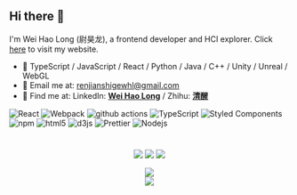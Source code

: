 ## Hi there 👋

<!--
**Fabulistl/Fabulistl** is a ✨ _special_ ✨ repository because its `README.md` (this file) appears on your GitHub profile.

Here are some ideas to get you started:

- 🔭 I’m currently working on ...
- 🌱 I’m currently learning ...
- 👯 I’m looking to collaborate on ...
- 🤔 I’m looking for help with ...
- 💬 Ask me about ...
- 📫 How to reach me: ...
- 😄 Pronouns: ...
- ⚡ Fun fact: ...
-->
I'm Wei Hao Long (尉昊龙), a frontend developer and HCI explorer. Click [here](https://ngclh.com/) to visit my website.
- 🦾 TypeScript / JavaScript / React / Python / Java / C++ / Unity / Unreal / WebGL
- 📨 Email me at: [renjianshigewhl@gmail.com](mailto:renjianshigewhl@gmail.com)
- 🐾 Find me at: LinkedIn: **[Wei Hao Long](https://www.linkedin.com/in/haolong-wei-869953144/)** / Zhihu: **[清醒](https://www.zhihu.com/people/xiang-nian-ni-36-89)**

<p>
  <img alt="React" src="https://img.shields.io/badge/-React-45b8d8?style=flat-square&logo=react&logoColor=white" />
  <img alt="Webpack" src="https://img.shields.io/badge/-Webpack-8DD6F9?style=flat-square&logo=webpack&logoColor=white" /> 
  <img alt="github actions" src="https://img.shields.io/badge/-Github_Actions-2088FF?style=flat-square&logo=github-actions&logoColor=white" />
  <img alt="TypeScript" src="https://img.shields.io/badge/-TypeScript-007ACC?style=flat-square&logo=typescript&logoColor=white" />
  <img alt="Styled Components" src="https://img.shields.io/badge/-Styled_Components-db7092?style=flat-square&logo=styled-components&logoColor=white" />
  <img alt="npm" src="https://img.shields.io/badge/-NPM-CB3837?style=flat-square&logo=npm&logoColor=white" />
  <img alt="html5" src="https://img.shields.io/badge/-HTML5-E34F26?style=flat-square&logo=html5&logoColor=white" />
  <img alt="d3js" src="https://img.shields.io/badge/-D3.js-F9A03C?style=flat-square&logo=d3.js&logoColor=white" />
  <img alt="Prettier" src="https://img.shields.io/badge/-Prettier-F7B93E?style=flat-square&logo=prettier&logoColor=white" />
  <img alt="Nodejs" src="https://img.shields.io/badge/-Nodejs-43853d?style=flat-square&logo=Node.js&logoColor=white" />
</p>

#

<p align = "center">
  <img src = "https://streak-stats.demolab.com?user=LucyLing24&theme=date-night&hide_border=true&border_radius=50&card_width=800&background=FFFFFF00">
  <img src = "https://github-readme-stats.vercel.app/api?username=LucyLing24&count_private=true&show_icons=true&line_height=30&theme=dracula&include_all_commits=true&hide=contribs,prs&border_radius=20">
  <img src = "https://github-readme-stats.vercel.app/api/top-langs/?username=LucyLing24&layout=compact&line_height=20&theme=dracula&border_radius=20">
</p>


<p align = "center">
  <img src = "https://github-readme-activity-graph.vercel.app/graph?username=LucyLing24&theme=cotton-candy&radius=64">
  <br />
  <img src = "https://komarev.com/ghpvc/?username=LucyLing24&label=PROFILE+VIEWS">
</p>

